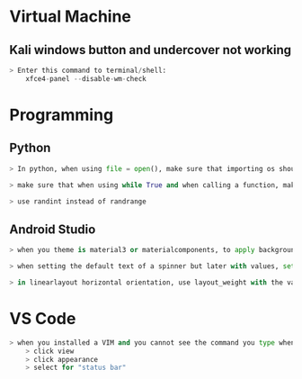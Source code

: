 # Virtual Machine
## Kali windows button and undercover not working
```python
> Enter this command to terminal/shell:
	xfce4-panel --disable-wm-check
```

# Programming
## Python
```python
> In python, when using file = open(), make sure that importing os should like this: import os, and not like from os import *

> make sure that when using while True and when calling a function, make sure to use break after calling function

> use randint instead of randrange
```


## Android Studio
```python
> when you theme is material3 or materialcomponents, to apply background attribute to the button, you will  put app:background="@null" first then android:background 

> when setting the default text of a spinner but later with values, set text first then get its values.

> in linearlayout horizontal orientation, use layout_weight with the value of 1 to expand its width.
```



# VS Code
```python
> when you installed a VIM and you cannot see the command you type when you are in visual mode then typing colon to do something with the highlighted text then do this:
	> click view
	> click appearance
	> select for "status bar"


```





























